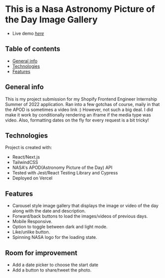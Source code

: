 
# This is a Nasa Astronomy Picture of the Day Image Gallery
* Live demo [_here_](https://nasa-api-project.vercel.app/)

## Table of contents
* [General info](#general-info)
* [Technologies](#technologies)
* [Features](#features)


## General info

This is my project submission for my Shopify Frontend Engineer Internship Summer of 2022 application. Ran into a few gotchas of course, maily in that the APOD is sometimes a video link :) However, not such a big deal. I did make it work by conditionally rendering an iframe if the media type was video. Also, formatting dates on the fly for every
request is a bit tricky!

## Technologies

Project is created with:

* React/Next.js
* TailwindCSS
* NASA's APOD(Astronomy Picture of the Day) API
* Tested with Jest/React Testing Library and Cypress
* Deployed on Vercel

## Features

* Carousel style image gallery that displays the image or video of the day along with the date and description.
* Forward/back buttons to load the images/videos of previous days.
* Mobile Responsive.
* Option to toggle between dark and light mode.
* Like/unlike button.
* Spinning NASA logo for the loading state.

## Room for improvement
* Add a date picker to choose the start date
* Add a button to share/tweet the photo.



